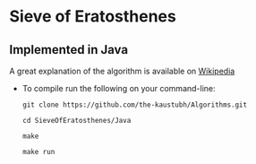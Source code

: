 # Sieve of Eratosthenes
## Implemented in Java

A great explanation of the algorithm is
available on [Wikipedia](https://en.wikipedia.org/wiki/Sieve_of_Eratosthenes "Sieve Of Eratosthenes")

- To compile run the following on your command-line:

   `git clone https://github.com/the-kaustubh/Algorithms.git`

   `cd SieveOfEratosthenes/Java`

   `make`
  
   `make run`
